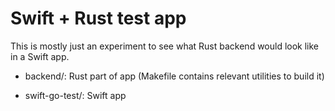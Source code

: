 # Swift + Rust test app #

This is mostly just an experiment to see what Rust backend would look like in a Swift app.

- backend/: Rust part of app (Makefile contains relevant utilities to build it)

- swift-go-test/: Swift app
